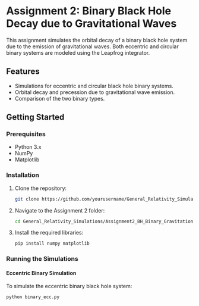# Assignment 2: Binary Black Hole Decay due to Gravitational Waves

This assignment simulates the orbital decay of a binary black hole system due to the emission of gravitational waves. Both eccentric and circular binary systems are modeled using the Leapfrog integrator.

## Features
- Simulations for eccentric and circular black hole binary systems.
- Orbital decay and precession due to gravitational wave emission.
- Comparison of the two binary types.

## Getting Started

### Prerequisites
- Python 3.x
- NumPy
- Matplotlib

### Installation
1. Clone the repository:
    ```bash
    git clone https://github.com/yourusername/General_Relativity_Simulations.git
    ```
2. Navigate to the Assignment 2 folder:
    ```bash
    cd General_Relativity_Simulations/Assignment2_BH_Binary_Gravitational_Waves
    ```

3. Install the required libraries:
    ```bash
    pip install numpy matplotlib
    ```

### Running the Simulations

#### Eccentric Binary Simulation
To simulate the eccentric binary black hole system:
```bash
python binary_ecc.py

